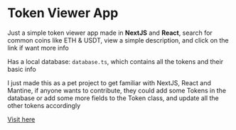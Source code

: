 # Token Viewer App

Just a simple token viewer app made in **NextJS** and **React**, search for common coins like ETH & USDT, view a simple description, and click on the link if want more info

Has a local database: ```database.ts```, which contains all the tokens and their basic info

I just made this as a pet project to get familiar with NextJS, React and Mantine, if anyone wants to contribute, they could add some Tokens in the database or add some more fields to the Token class, and update all the other tokens accordingly

[Visit here](next-token-viewer.vercel.app)
